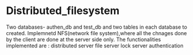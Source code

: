 # Distributed_filesystem
Two databases- authen_db and test_db  and two tables in each database to created.
Implemnetd NFS(network file system),where all the chnages done by the client are done at the server side only.
The functionalities implemented are :
distributed server 
file server
lock server
authentication
